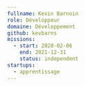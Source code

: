 ```yaml
---
fullname: Kevin Barnoin
role: Développeur
domaine: Développement
github: kevbarns
missions:
  - start: 2020-02-06
    end: 2021-12-31
    status: independent
startups:
  - apprentissage
---
```

